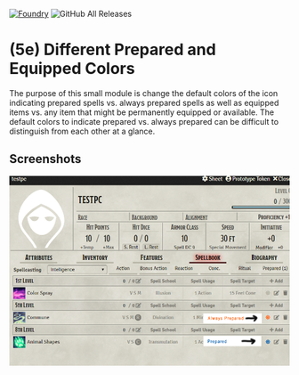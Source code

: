 [![Foundry](https://img.shields.io/badge/Foundry-0.6.5-green)](https://foundryvtt.com/)
![GitHub All Releases](https://img.shields.io/github/downloads/sparkcity/fvtt-waw/total)

# (5e) Different Prepared and Equipped Colors
The purpose of this small module is change the default colors of the icon indicating prepared spells vs. always prepared spells as well as equipped items vs. any item that might be permanently equipped or available. The default colors to indicate prepared vs. always prepared can be difficult to distinguish from each other at a glance. 

## Screenshots

![Image](https://github.com/sparkcity/fvttprojects/blob/master/screenshots/scnsht5edifferentcolors.png?raw=true "5e Different Prepared and Equipped Colors")